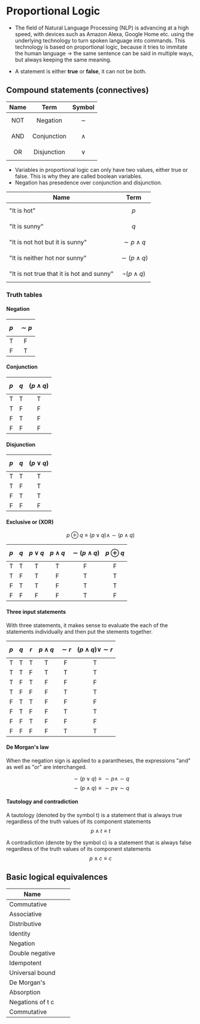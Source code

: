 # Proportional Logic

- The field of Natural Language Processing (NLP) is advancing at a high speed, with devices such as Amazon Alexa, Google Home etc. using the underlying technology to turn spoken language into commands. This technology is based on proportional logic, because it tries to immitate the human language -> the same sentence can be said in multiple ways, but always keeping the same meaning. 

- A statement is either **true** or **false**, it can not be both. 

## Compound statements (connectives)

| Name  |    Term     |     Symbol     |
| :---: | :---------: | :------------: |
|  NOT  |  Negation   |  $$ \sim  $$   |
|  AND  | Conjunction | $$  \wedge  $$ |
|  OR   | Disjunction |  $$  \lor  $$  |

- Variables in proportional logic can only have two values, either true or false. This is why they are called boolean variables.
- Negation has presedence over conjunction and disjunction.
 
| Name                                      |      Term       |
| ----------------------------------------- | :-------------: |
| "It is hot"                               |     $$ p $$     |
| "It is sunny"                             |     $$ q $$     |
| "It is not hot but it is sunny"           | $$ \sim p∧q $$  |
| "It is neither hot nor sunny"             | $$ \sim(p∧q) $$ |
| "It is not true that it is hot and sunny" | $$ \neg(p∧q) $$ |


### Truth tables

#### Negation

| $$ p $$ | $$ \sim p $$ |
| :-----: | :----------: |
|    T    |      F       |
|    F    |      T       |

#### Conjunction

| $$ p $$ | $$  q $$ | $$ (p \land q) $$ |
| :-----: | :------: | :---------------: |
|    T    |    T     |         T         |
|    T    |    F     |         F         |
|    F    |    T     |         F         |
|    F    |    F     |         F         |

#### Disjunction

| $$ p $$ | $$ q $$ | $$ (p \lor q)  $$ |
| :-----: | :-----: | :---------------: |
|    T    |    T    |         T         |
|    T    |    F    |         T         |
|    F    |    T    |         T         |
|    F    |    F    |         F         |

#### Exclusive or (XOR)

$$ p \oplus q \equiv (p \lor q ) \land \sim(p \land q) $$ 

| $$ p $$ | $$ q $$ | $$ p \lor q $$ | $$ p \land q $$ | $$ \sim(p \land q) $$ | $$ p \oplus q $$ |
| :-----: | :-----: | :------------: | :-------------: | :-------------------: | :--------------: |
|    T    |    T    |       T        |        T        |           F           |        F         |
|    T    |    F    |       T        |        F        |           T           |        T         |
|    F    |    T    |       T        |        F        |           T           |        T         |
|    F    |    F    |       F        |        F        |           T           |        F         |

#### Three input statements

With three statements, it makes sense to evaluate the each of the statements individually and then put the stements together.

| $$ p $$ | $$ q $$ | $$ r $$ | $$ p \land q $$ | $$ \sim r $$ | $$ (p \land q) \lor \sim r $$ |
| :-----: | :-----: | :-----: | :-------------: | :----------: | :---------------------------: |
|    T    |    T    |    T    |        T        |      F       |               T               |
|    T    |    T    |    F    |        T        |      T       |               T               |
|    T    |    F    |    T    |        F        |      F       |               F               |
|    T    |    F    |    F    |        F        |      T       |               T               |
|    F    |    T    |    T    |        F        |      F       |               F               |
|    F    |    T    |    F    |        F        |      T       |               T               |
|    F    |    F    |    T    |        F        |      F       |               F               |
|    F    |    F    |    F    |        F        |      T       |               T               |

#### De Morgan's law

When the negation sign is applied to a parantheses, the expressions "and" as well as "or" are interchanged.

$$ \sim(p \lor q) \equiv \sim p \land  \sim q  $$ 
$$ \sim(p \land q) \equiv \sim p \lor  \sim q  $$ 

#### Tautology and contradiction

A tautology (denoted by the symbol t) is a statement that is always true regardless
of the truth values of its component statements
$$ p \land t \equiv t $$

A contradiction (denote by the symbol c) is a statement that is always false
regardless of the truth values of its component statements
$$ p \land c \equiv c $$

## Basic logical equivalences

| Name              |     |     |
| ----------------- | --- | --- |
| Commutative       |     |     |
| Associative       |     |     |
| Distributive      |     |     |
| Identity          |     |     |
| Negation          |     |     |
| Double negative   |     |     |
| Idempotent        |     |     |
| Universal bound   |     |     |
| De Morgan's       |     |     |
| Absorption        |     |     |
| Negations of t  c |     |     |
| Commutative       |     |     |
